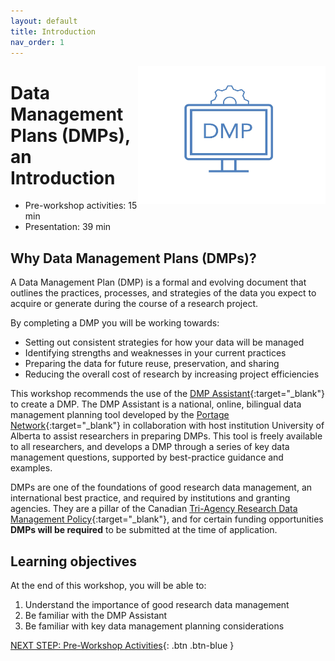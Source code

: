 ```yaml
---
layout: default
title: Introduction 
nav_order: 1
---
```

<img src="images/dmp.jpg" style="float:right;width:300px;height:220px;"> 

# Data Management Plans (DMPs), an Introduction

- Pre-workshop activities: 15 min 
- Presentation: 39 min

## Why Data Management Plans (DMPs)? 

A Data Management Plan (DMP) is a formal and evolving document that outlines the practices, processes, and strategies of the data you expect to acquire or generate during the course of a research project.

By completing a DMP you will be working towards:

- Setting out consistent strategies for how your data will be managed
- Identifying strengths and weaknesses in your current practices 
- Preparing the data for future reuse, preservation, and sharing
- Reducing the overall cost of research by increasing project efficiencies

This workshop recommends the use of the [DMP Assistant](https://assistant.portagenetwork.ca/){:target="_blank"} to create a DMP. The DMP Assistant is a national, online, bilingual data management planning tool developed by the [Portage Network](https://portagenetwork.ca/){:target="_blank"} in collaboration with host institution University of Alberta to assist researchers in preparing DMPs. This tool is freely available to all researchers, and develops a DMP through a series of key data management questions, supported by best-practice guidance and examples.

DMPs are one of the foundations of good research data management, an international best practice, and required by institutions and granting agencies. They are a pillar of the Canadian [Tri-Agency Research Data Management Policy](https://science.gc.ca/eic/site/063.nsf/eng/h_97610.html){:target="_blank"}, and for certain funding opportunities **DMPs will be required** to be submitted at the time of application.

## Learning objectives

At the end of this workshop, you will be able to:

1. Understand the importance of good research data management
2. Be familiar with the DMP Assistant
3. Be familiar with key data management planning considerations
 


[NEXT STEP: Pre-Workshop Activities](pre-workshop.html){: .btn .btn-blue }
